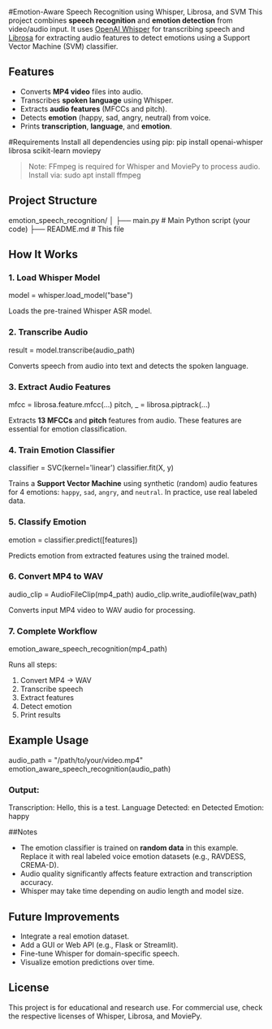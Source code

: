 
#Emotion-Aware Speech Recognition using Whisper, Librosa, and SVM
  This project combines **speech recognition** and **emotion detection** from video/audio input. It uses [OpenAI Whisper](https://github.com/openai/whisper) for transcribing speech and [Librosa](https://librosa.org/) for extracting audio features to detect emotions using a Support Vector Machine (SVM) classifier.

## Features
* Converts **MP4 video** files into audio.
* Transcribes **spoken language** using Whisper.
* Extracts **audio features** (MFCCs and pitch).
* Detects **emotion** (happy, sad, angry, neutral) from voice.
* Prints **transcription**, **language**, and **emotion**.

#Requirements
Install all dependencies using pip:
pip install openai-whisper librosa scikit-learn moviepy
> Note: FFmpeg is required for Whisper and MoviePy to process audio. Install via:
sudo apt install ffmpeg

## Project Structure
emotion_speech_recognition/
│
├── main.py                # Main Python script (your code)
├── README.md              # This file

## How It Works
### 1. **Load Whisper Model**

model = whisper.load_model("base")

Loads the pre-trained Whisper ASR model.

### 2. Transcribe Audio

result = model.transcribe(audio_path)

Converts speech from audio into text and detects the spoken language.

### 3. Extract Audio Features

mfcc = librosa.feature.mfcc(...)
pitch, _ = librosa.piptrack(...)

Extracts **13 MFCCs** and **pitch** features from audio. These features are essential for emotion classification.

### 4. Train Emotion Classifier

classifier = SVC(kernel='linear')
classifier.fit(X, y)

Trains a **Support Vector Machine** using synthetic (random) audio features for 4 emotions: `happy`, `sad`, `angry`, and `neutral`. In practice, use real labeled data.

### 5. Classify Emotion
emotion = classifier.predict([features])

Predicts emotion from extracted features using the trained model.

### 6. Convert MP4 to WAV

audio_clip = AudioFileClip(mp4_path)
audio_clip.write_audiofile(wav_path)

Converts input MP4 video to WAV audio for processing.

### 7. Complete Workflow

emotion_aware_speech_recognition(mp4_path)

Runs all steps:
1. Convert MP4 → WAV
2. Transcribe speech
3. Extract features
4. Detect emotion
5. Print results

## Example Usage


audio_path = "/path/to/your/video.mp4"
emotion_aware_speech_recognition(audio_path)

### Output:
Transcription: Hello, this is a test.
Language Detected: en
Detected Emotion: happy

##Notes
* The emotion classifier is trained on **random data** in this example. Replace it with real labeled voice emotion datasets (e.g., RAVDESS, CREMA-D).
* Audio quality significantly affects feature extraction and transcription accuracy.
* Whisper may take time depending on audio length and model size.

## Future Improvements
* Integrate a real emotion dataset.
* Add a GUI or Web API (e.g., Flask or Streamlit).
* Fine-tune Whisper for domain-specific speech.
* Visualize emotion predictions over time.

## License
This project is for educational and research use. For commercial use, check the respective licenses of Whisper, Librosa, and MoviePy.
